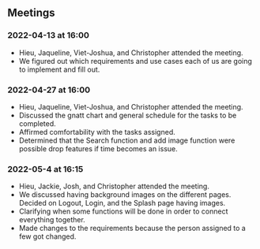 ## Meetings
### 2022-04-13 at 16:00
- Hieu, Jaqueline, Viet-Joshua, and Christopher attended the meeting.
- We figured out which requirements and use cases each of us are going to implement and fill out.

### 2022-04-27 at 16:00
- Hieu, Jaqueline, Viet-Joshua, and Christopher attended the meeting.
- Discussed the gnatt chart and general schedule for the tasks to be completed.
- Affirmed comfortability with the tasks assigned.
- Determined that the Search function and add image function were possible drop features if time becomes an issue.

### 2022-05-4 at 16:15
- Hieu, Jackie, Josh, and Christopher attended the meeting.
- We discussed having background images on the different pages. Decided on Logout, Login, and the Splash page having images.
- Clarifying when some functions will be done in order to connect everything together.
- Made changes to the requirements because the person assigned to a few got changed. 
